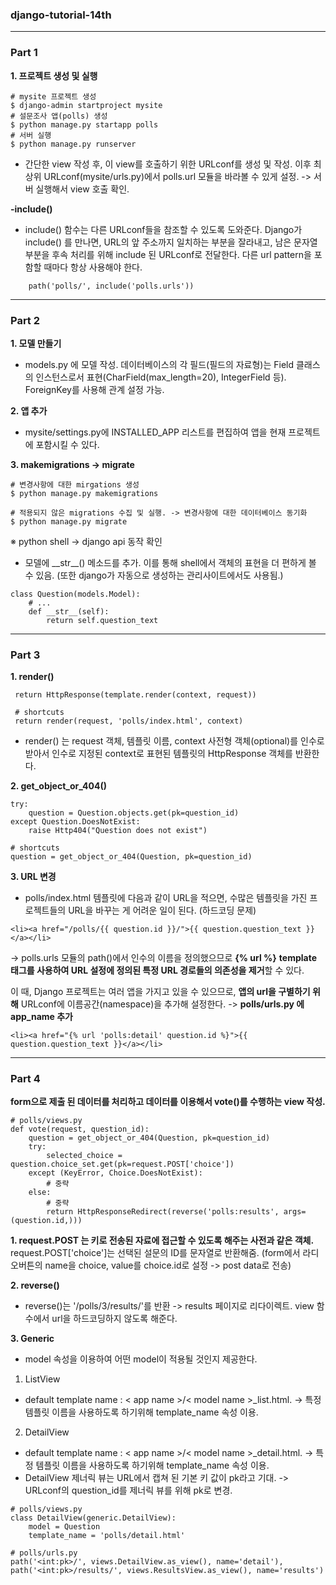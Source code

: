 ### **django-tutorial-14th**
---
### **Part 1**
**1\. 프로젝트 생성 및 실행**
```
# mysite 프로젝트 생성
$ django-admin startproject mysite
# 설문조사 앱(polls) 생성
$ python manage.py startapp polls
# 서버 실행
$ python manage.py runserver
```
-   간단한 view 작성 후, 이 view를 호출하기 위한 URLconf를 생성 및 작성. 이후 최상위 URLconf(mysite/urls.py)에서 polls.url 모듈을 바라볼 수 있게 설정. -> 서버 실행해서 view 호출 확인.

**-include()**
-   include() 함수는 다른 URLconf들을 참조할 수 있도록 도와준다. Django가 include() 를 만나면, URL의 앞 주소까지 일치하는 부분을 잘라내고, 남은 문자열 부분을 후속 처리를 위해 include 된 URLconf로 전달한다. 다른 url pattern을 포함할 때마다 항상 사용해야 한다.
```
    path('polls/', include('polls.urls'))
```
---
### **Part 2**
**1\. 모델 만들기**
-   models.py 에 모델 작성. 데이터베이스의 각 필드(필드의 자료형)는 Field 클래스의 인스턴스로서 표현(CharField(max\_length=20), IntegerField 등). ForeignKey를 사용해 관계 설정 가능.

**2\. 앱 추가**
-   mysite/settings.py에 INSTALLED\_APP 리스트를 편집하여 앱을 현재 프로젝트에 포함시킬 수 있다.

**3\. makemigrations -> migrate**
```
# 변경사항에 대한 mirgations 생성
$ python manage.py makemigrations

# 적용되지 않은 migrations 수집 및 실행. -> 변경사항에 대한 데이터베이스 동기화
$ python manage.py migrate
```
※ python shell -> django api 동작 확인

-   모델에 \_\_str\_\_() 메소드를 추가. 이를 통해 shell에서 객체의 표현을 더 편하게 볼 수 있음. (또한 django가 자동으로 생성하는 관리사이트에서도 사용됨.) 

```
class Question(models.Model):
    # ...
    def __str__(self):
        return self.question_text
```

---

### **Part 3**

**1\. render()**

```
 return HttpResponse(template.render(context, request))
 
 # shortcuts
 return render(request, 'polls/index.html', context)
```

-   render() 는 request 객체, 템플릿 이름, context 사전형 객체(optional)를 인수로 받아서 인수로 지정된 context로 표현된 템플릿의 HttpResponse 객체를 반환한다.

**2\. get\_object\_or\_404()**

```
try:
    question = Question.objects.get(pk=question_id)
except Question.DoesNotExist:
    raise Http404("Question does not exist")

# shortcuts
question = get_object_or_404(Question, pk=question_id)
```

**3\. URL 변경**

-   polls/index.html 템플릿에 다음과 같이 URL을 적으면, 수많은 템플릿을 가진 프로젝트들의 URL을 바꾸는 게 어려운 일이 된다. (하드코딩 문제)

```
<li><a href="/polls/{{ question.id }}/">{{ question.question_text }}</a></li>
```

\-> polls.urls 모듈의 path()에서 인수의 이름을 정의했으므로 **{% url %}** **template 태그를 사용하여 URL 설정에 정의된 특정 URL 경로들의 의존성을 제거**할 수 있다.

이 때, Django 프로젝트는 여러 앱을 가지고 있을 수 있으므로, **앱의 url을 구별하기 위해** URLconf에 이름공간(namespace)을 추가해 설정한다. -> **polls/urls.py 에 app\_name 추가**

```
<li><a href="{% url 'polls:detail' question.id %}">{{ question.question_text }}</a></li>
```

---

### **Part 4**

**form으로 제출 된 데이터를 처리하고 데이터를 이용해서 vote()를 수행하는 view 작성.**

```
# polls/views.py
def vote(request, question_id):
    question = get_object_or_404(Question, pk=question_id)
    try:
        selected_choice = question.choice_set.get(pk=request.POST['choice'])
    except (KeyError, Choice.DoesNotExist):
        # 중략
    else:
        # 중략
        return HttpResponseRedirect(reverse('polls:results', args=(question.id,)))
```

**1\. request.POST 는 키로 전송된 자료에 접근할 수 있도록 해주는 사전과 같은 객체.** request.POST\['choice'\]는 선택된 설문의 ID를 문자열로 반환해줌. (form에서 라디오버튼의 name을 choice, value를 choice.id로 설정 -> post data로 전송)

**2\. reverse()**

-   reverse()는 '/polls/3/results/'를 반환 -> results 페이지로 리다이렉트. view 함수에서 url을 하드코딩하지 않도록 해준다.

**3\. Generic**

-   model 속성을 이용하여 어떤 model이 적용될 것인지 제공한다.

1) ListView

-   default template name : < app name >/< model name >\_list.html. -> 특정 템플릿 이름을 사용하도록 하기위해 template\_name 속성 이용.

2) DetailView

-   default template name : < app name >/< model name >\_detail.html. -> 특정 템플릿 이름을 사용하도록 하기위해 template\_name 속성 이용.
-   DetailView 제너릭 뷰는 URL에서 캡쳐 된 기본 키 값이 pk라고 기대. -> URLconf의 question\_id를 제너릭 뷰를 위해 pk로 변경. 

```
# polls/views.py
class DetailView(generic.DetailView):
    model = Question
    template_name = 'polls/detail.html'
```

```
# polls/urls.py
path('<int:pk>/', views.DetailView.as_view(), name='detail'),
path('<int:pk>/results/', views.ResultsView.as_view(), name='results')
```
